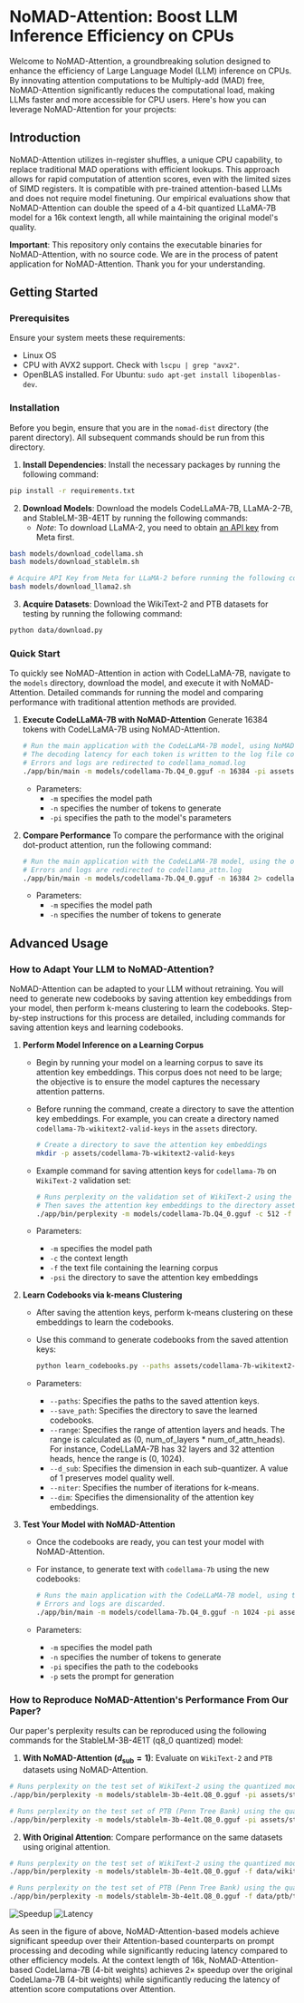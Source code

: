 # NoMAD-Attention: Boost LLM Inference Efficiency on CPUs

Welcome to NoMAD-Attention, a groundbreaking solution designed to enhance the efficiency of Large Language Model (LLM) inference on CPUs. By innovating attention computations to be Multiply-add (MAD) free, NoMAD-Attention significantly reduces the computational load, making LLMs faster and more accessible for CPU users. Here's how you can leverage NoMAD-Attention for your projects:

## Introduction

NoMAD-Attention utilizes in-register shuffles, a unique CPU capability, to replace traditional MAD operations with efficient lookups. This approach allows for rapid computation of attention scores, even with the limited sizes of SIMD registers. It is compatible with pre-trained attention-based LLMs and does not require model finetuning. Our empirical evaluations show that NoMAD-Attention can double the speed of a 4-bit quantized LLaMA-7B model for a 16k context length, all while maintaining the original model's quality.

**Important**: This repository only contains the executable binaries for NoMAD-Attention, with no source code. We are in the process of patent application for NoMAD-Attention. Thank you for your understanding.

## Getting Started

### Prerequisites

Ensure your system meets these requirements:
- Linux OS
- CPU with AVX2 support. Check with `lscpu | grep "avx2"`.
- OpenBLAS installed. For Ubuntu: `sudo apt-get install libopenblas-dev`.

### Installation

Before you begin, ensure that you are in the `nomad-dist` directory (the parent directory). All subsequent commands should be run from this directory.

1. **Install Dependencies**: Install the necessary packages by running the following command:
```bash
pip install -r requirements.txt
```

2. **Download Models**: Download the models CodeLLaMA-7B, LLaMA-2-7B, and StableLM-3B-4E1T by running the following commands:
    - _Note_: To download LLaMA-2, you need to obtain [an API key](https://llama.meta.com/llama-downloads) from Meta first.
```bash
bash models/download_codellama.sh
bash models/download_stablelm.sh

# Acquire API Key from Meta for LLaMA-2 before running the following command
bash models/download_llama2.sh
```

3. **Acquire Datasets**: Download the WikiText-2 and PTB datasets for testing by running the following command:
```bash
python data/download.py
```

### Quick Start

To quickly see NoMAD-Attention in action with CodeLLaMA-7B, navigate to the `models` directory, download the model, and execute it with NoMAD-Attention. Detailed commands for running the model and comparing performance with traditional attention methods are provided.

1. **Execute CodeLLaMA-7B with NoMAD-Attention**
    Generate 16384 tokens with CodeLLaMA-7B using NoMAD-Attention.
    ```bash
    # Run the main application with the CodeLLaMA-7B model, using NoMAD-Attention, to generate 16384 tokens.
    # The decoding latency for each token is written to the log file codellama_nomad.log.
    # Errors and logs are redirected to codellama_nomad.log
    ./app/bin/main -m models/codellama-7b.Q4_0.gguf -n 16384 -pi assets/codellama-7b-dsub1 2> codellama_nomad.log
    ```
    - Parameters:
        - `-m` specifies the model path
        - `-n` specifies the number of tokens to generate
        - `-pi` specifies the path to the model's parameters

2. **Compare Performance**
    To compare the performance with the original dot-product attention, run the following command:
    ```bash
    # Run the main application with the CodeLLaMA-7B model, using the original dot-product attention, to generate 16384 tokens.
    # Errors and logs are redirected to codellama_attn.log
    ./app/bin/main -m models/codellama-7b.Q4_0.gguf -n 16384 2> codellama_attn.log
    ```
    - Parameters:
        - `-m` specifies the model path
        - `-n` specifies the number of tokens to generate

## Advanced Usage

### How to Adapt Your LLM to NoMAD-Attention?

NoMAD-Attention can be adapted to your LLM without retraining. You will need to generate new codebooks by saving attention key embeddings from your model, then perform k-means clustering to learn the codebooks. Step-by-step instructions for this process are detailed, including commands for saving attention keys and learning codebooks.

1. **Perform Model Inference on a Learning Corpus**
    - Begin by running your model on a learning corpus to save its attention key embeddings. This corpus does not need to be large; the objective is to ensure the model captures the necessary attention patterns.
    - Before running the command, create a directory to save the attention key embeddings. For example, you can create a directory named `codellama-7b-wikitext2-valid-keys` in the `assets` directory.

        ```bash
        # Create a directory to save the attention key embeddings
        mkdir -p assets/codellama-7b-wikitext2-valid-keys
        ```
    - Example command for saving attention keys for `codellama-7b` on `WikiText-2` validation set:

        ```bash
        # Runs perplexity on the validation set of WikiText-2 using the model codellama-7b.Q4_0.gguf
        # Then saves the attention key embeddings to the directory assets/codellama-7b-wikitext2-valid-keys (context length 512)
        ./app/bin/perplexity -m models/codellama-7b.Q4_0.gguf -c 512 -f data/wikitext-2-raw/wiki.valid.raw -psi assets/codellama-7b-wikitext2-valid-keys
        ```
    - Parameters:
        - `-m` specifies the model path
        - `-c` the context length
        - `-f` the text file containing the learning corpus
        - `-psi` the directory to save the attention key embeddings

2. **Learn Codebooks via k-means Clustering**
    - After saving the attention keys, perform k-means clustering on these embeddings to learn the codebooks.
    - Use this command to generate codebooks from the saved attention keys:

        ```bash
        python learn_codebooks.py --paths assets/codellama-7b-wikitext2-valid-keys --save_path assets/codellama-7b-wikitext2-valid-codebooks --range 0 1024 --d_sub 1 --niter 100 --dim 128
        ```

    - Parameters:
        - `--paths`: Specifies the paths to the saved attention keys.
        - `--save_path`: Specifies the directory to save the learned codebooks.
        - `--range`: Specifies the range of attention layers and heads. The range is calculated as (0, num_of_layers * num_of_attn_heads). For instance, CodeLLaMA-7B has 32 layers and 32 attention heads, hence the range is (0, 1024).
        - `--d_sub`: Specifies the dimension in each sub-quantizer. A value of 1 preserves model quality well.
        - `--niter`: Specifies the number of iterations for k-means.
        - `--dim`: Specifies the dimensionality of the attention key embeddings.

3. **Test Your Model with NoMAD-Attention**
    - Once the codebooks are ready, you can test your model with NoMAD-Attention.
    - For instance, to generate text with `codellama-7b` using the new codebooks:

        ```bash
        # Runs the main application with the CodeLLaMA-7B model, using the newly learned codebooks for NoMAD-Attention, to generate 1024 tokens.
        # Errors and logs are discarded.
        ./app/bin/main -m models/codellama-7b.Q4_0.gguf -n 1024 -pi assets/codellama-7b-wikitext2-valid-codebooks -p "What does the const keyword mean in C++? Answer: " 2> /dev/null
        ```
    - Parameters:
        - `-m` specifies the model path
        - `-n` specifies the number of tokens to generate
        - `-pi` specifies the path to the codebooks
        - `-p` sets the prompt for generation

### How to Reproduce NoMAD-Attention's Performance From Our Paper?

Our paper's perplexity results can be reproduced using the following commands for the StableLM-3B-4E1T (q8_0 quantized) model:

1. **With NoMAD-Attention ($d_\mathrm{sub}=1$)**: Evaluate on `WikiText-2` and `PTB` datasets using NoMAD-Attention.
```bash
# Runs perplexity on the test set of WikiText-2 using the quantized model stablelm-3b-4e1t.Q8_0.gguf with NoMAD-Attention
./app/bin/perplexity -m models/stablelm-3b-4e1t.Q8_0.gguf -pi assets/stablelm-3b-dsub1 -f data/wikitext-2-raw/wiki.test.raw -c 512

# Runs perplexity on the test set of PTB (Penn Tree Bank) using the quantized model stablelm-3b-4e1t.Q8_0.gguf with NoMAD-Attention
./app/bin/perplexity -m models/stablelm-3b-4e1t.Q8_0.gguf -pi assets/stablelm-3b-dsub1 -f data/ptb/test.txt -c 512
```

2. **With Original Attention**: Compare performance on the same datasets using original attention.
```bash
# Runs perplexity on the test set of WikiText-2 using the quantized model stablelm-3b-4e1t.Q8_0.gguf with the original attention
./app/bin/perplexity -m models/stablelm-3b-4e1t.Q8_0.gguf -f data/wikitext-2-raw/wiki.test.raw -c 512

# Runs perplexity on the test set of PTB (Penn Tree Bank) using the quantized model stablelm-3b-4e1t.Q8_0.gguf with the original attention
./app/bin/perplexity -m models/stablelm-3b-4e1t.Q8_0.gguf -f data/ptb/test.txt -c 512
```

![Speedup](figures/llama_speedup.png)
![Latency](figures/time_breakdown.png)

As seen in the figure of above, NoMAD-Attention-based models achieve significant speedup over their Attention-based counterparts on prompt processing and decoding while significantly reducing latency compared to other efficiency models. At the context length of 16k, NoMAD-Attention-based CodeLlama-7B (4-bit weights) achieves $2\times$ speedup over the original CodeLlama-7B (4-bit weights) while significantly reducing the latency of attention score computations over Attention.
